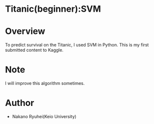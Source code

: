 # Titanic(beginner):SVM


# Overview
To predict survival on the Titanic, I used SVM in Python. This is my first submitted content to Kaggle.

# Note
I will improve this algorithm sometimes.

# Author
* Nakano Ryuhei(Keio University)
